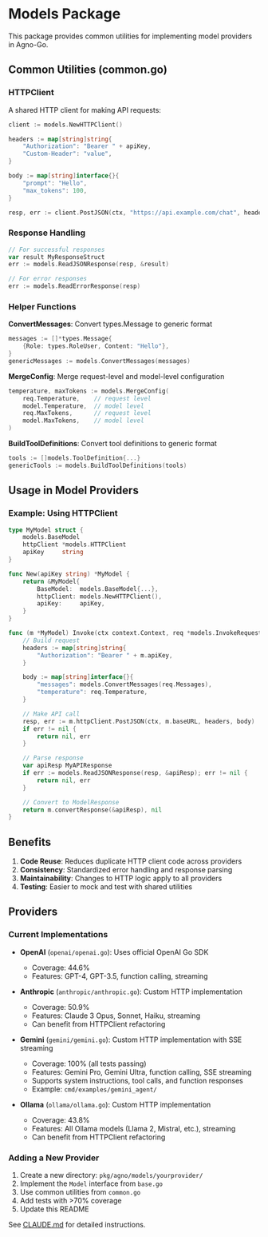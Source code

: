 # Models Package

This package provides common utilities for implementing model providers in Agno-Go.

## Common Utilities (common.go)

### HTTPClient

A shared HTTP client for making API requests:

```go
client := models.NewHTTPClient()

headers := map[string]string{
    "Authorization": "Bearer " + apiKey,
    "Custom-Header": "value",
}

body := map[string]interface{}{
    "prompt": "Hello",
    "max_tokens": 100,
}

resp, err := client.PostJSON(ctx, "https://api.example.com/chat", headers, body)
```

### Response Handling

```go
// For successful responses
var result MyResponseStruct
err := models.ReadJSONResponse(resp, &result)

// For error responses
err := models.ReadErrorResponse(resp)
```

### Helper Functions

**ConvertMessages**: Convert types.Message to generic format
```go
messages := []*types.Message{
    {Role: types.RoleUser, Content: "Hello"},
}
genericMessages := models.ConvertMessages(messages)
```

**MergeConfig**: Merge request-level and model-level configuration
```go
temperature, maxTokens := models.MergeConfig(
    req.Temperature,    // request level
    model.Temperature,  // model level
    req.MaxTokens,      // request level
    model.MaxTokens,    // model level
)
```

**BuildToolDefinitions**: Convert tool definitions to generic format
```go
tools := []models.ToolDefinition{...}
genericTools := models.BuildToolDefinitions(tools)
```

## Usage in Model Providers

### Example: Using HTTPClient

```go
type MyModel struct {
    models.BaseModel
    httpClient *models.HTTPClient
    apiKey     string
}

func New(apiKey string) *MyModel {
    return &MyModel{
        BaseModel:  models.BaseModel{...},
        httpClient: models.NewHTTPClient(),
        apiKey:     apiKey,
    }
}

func (m *MyModel) Invoke(ctx context.Context, req *models.InvokeRequest) (*types.ModelResponse, error) {
    // Build request
    headers := map[string]string{
        "Authorization": "Bearer " + m.apiKey,
    }

    body := map[string]interface{}{
        "messages": models.ConvertMessages(req.Messages),
        "temperature": req.Temperature,
    }

    // Make API call
    resp, err := m.httpClient.PostJSON(ctx, m.baseURL, headers, body)
    if err != nil {
        return nil, err
    }

    // Parse response
    var apiResp MyAPIResponse
    if err := models.ReadJSONResponse(resp, &apiResp); err != nil {
        return nil, err
    }

    // Convert to ModelResponse
    return m.convertResponse(&apiResp), nil
}
```

## Benefits

1. **Code Reuse**: Reduces duplicate HTTP client code across providers
2. **Consistency**: Standardized error handling and response parsing
3. **Maintainability**: Changes to HTTP logic apply to all providers
4. **Testing**: Easier to mock and test with shared utilities

## Providers

### Current Implementations

- **OpenAI** (`openai/openai.go`): Uses official OpenAI Go SDK
  - Coverage: 44.6%
  - Features: GPT-4, GPT-3.5, function calling, streaming

- **Anthropic** (`anthropic/anthropic.go`): Custom HTTP implementation
  - Coverage: 50.9%
  - Features: Claude 3 Opus, Sonnet, Haiku, streaming
  - Can benefit from HTTPClient refactoring

- **Gemini** (`gemini/gemini.go`): Custom HTTP implementation with SSE streaming
  - Coverage: 100% (all tests passing)
  - Features: Gemini Pro, Gemini Ultra, function calling, SSE streaming
  - Supports system instructions, tool calls, and function responses
  - Example: `cmd/examples/gemini_agent/`

- **Ollama** (`ollama/ollama.go`): Custom HTTP implementation
  - Coverage: 43.8%
  - Features: All Ollama models (Llama 2, Mistral, etc.), streaming
  - Can benefit from HTTPClient refactoring

### Adding a New Provider

1. Create a new directory: `pkg/agno/models/yourprovider/`
2. Implement the `Model` interface from `base.go`
3. Use common utilities from `common.go`
4. Add tests with >70% coverage
5. Update this README

See [CLAUDE.md](../../CLAUDE.md#adding-a-model-provider) for detailed instructions.

